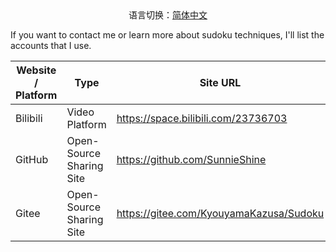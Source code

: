 <center>语言切换：<a href="CONTACTS-zh-cn.md">简体中文</a></center>

If you want to contact me or learn more about sudoku techniques, I'll list the accounts that I use.

| Website / Platform | Type                     | Site URL                                |
| ------------------ | ------------------------ | --------------------------------------- |
| Bilibili           | Video Platform           | https://space.bilibili.com/23736703     |
| GitHub             | Open-Source Sharing Site | https://github.com/SunnieShine          |
| Gitee              | Open-Source Sharing Site | https://gitee.com/KyouyamaKazusa/Sudoku |
